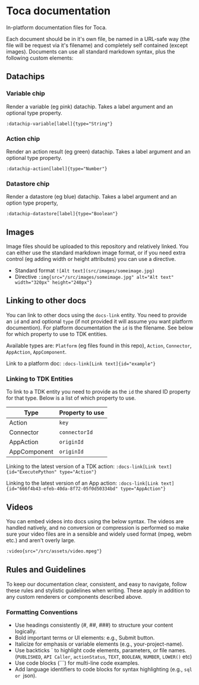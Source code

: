 # Toca documentation
In-platform documentation files for Toca.

Each document should be in it's own file, be named in a URL-safe way (the file will be request via it's filename) and completely self contained (except images). Documents can use all standard markdown syntax, plus the following custom elements:

## Datachips
### Variable chip
Render a variable (eg pink) datachip. Takes a label argument and an optional type property.

`:datachip-variable[label]{type="String"}`

### Action chip
Render an action result (eg green) datachip. Takes a label argument and an optional type property.

`:datachip-action[label]{type="Number"}`

### Datastore chip
Render a datastore (eg blue) datachip. Takes a label argument and an option type property,

`:datachip-datastore[label]{type="Boolean"}`

## Images
Image files should be uploaded to this repository and relatively linked. You can either use the standard markdown image format, or if you need extra control (eg adding width or height attributes) you can use a directive.

* Standard format `![Alt text](src/images/someimage.jpg)`
* Directive `:img{src="/src/images/someimage.jpg" alt="Alt text" width="320px" height="240px"}`

## Linking to other docs
You can link to other docs using the `docs-link` entity. You need to provide an `id` and and optional `type` (if not provided it will assume you want platform documention). For platform documentation the `id` is the filename. See below for which property to use to TDK entities.

Available types are: `Platform` (eg files found in this repo), `Action`, `Connector`, `AppAction`, `AppComponent`.

Link to a platform doc: `:docs-link[Link text]{id="example"}`

### Linking to TDK Entities
To link to a TDK entity you need to provide as the `id` the shared ID property for that type. Below is a list of which property to use.

| Type         | Property to use |
| ------------ | --------------- |
| Action       | `key`           |
| Connector    | `connectorId`   |
| AppAction    | `originId`      |
| AppComponent | `originId`      |

Linking to the latest version of a TDK action: `:docs-link[Link text]{id="ExecutePython" type="Action"}`

Linking to the latest version of an App action: `:docs-link[Link text]{id="666f4b43-efeb-40da-8f72-05f0d50334bd" type="AppAction"}`

## Videos
You can embed videos into docs using the below syntax. The videos are handled natively, and no conversion or compression is performed so make sure your video files are in a sensible and widely used format (mpeg, webm etc.) and aren't overly large.

```markdown
:video{src="/src/assets/video.mpeg"}
```

## Rules and Guidelines
To keep our documentation clear, consistent, and easy to navigate, follow these rules and stylistic guidelines when writing. These apply in addition to any custom renderers or components described above.

### Formatting Conventions
- Use headings consistently (#, ##, ###) to structure your content logically.
- Bold important terms or UI elements: e.g., Submit button.
- Italicize for emphasis or variable elements (e.g., your-project-name).
- Use backticks \` to highlight code elements, parameters, or file names.  (`PUBLISHED`, `API Caller`, `actionStatus`, `TEXT`, `BOOLEAN`, `NUMBER`, `LOWER()` etc)
- Use code blocks (```) for multi-line code examples.
- Add language identifiers to code blocks for syntax highlighting (e.g., ```sql or ```json).
